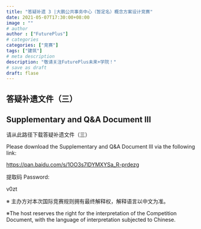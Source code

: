 ```yaml
---
title: "答疑补遗 3 |大鹏公共事务中心（暂定名）概念方案设计竞赛"
date: 2021-05-07T17:30:00+08:00
image : ""
# author
author : ["FuturePlus"]
# categories
categories: ["竞赛"]
tags: ["建筑"]
# meta description
description: "敬请关注FuturePlus未来+学院！"
# save as draft
draft: flase
---
```


## 答疑补遗文件（三） 

## Supplementary and Q&A Document III

请从此路径下载答疑补遗文件（三）

Please download the Supplementary and Q&A Document III via the following link:

https://pan.baidu.com/s/1OO3s7lDYMXYSa_R-prdezg

提取码 Password:

v0zt 

 

※ 主办方对本次国际竞赛规则拥有最终解释权，解释语言以中文为准。

※The host reserves the right for the interpretation of the Competition Document, with the language of interpretation subjected to Chinese.

 
